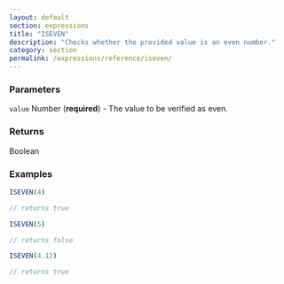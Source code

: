 ```yaml
---
layout: default
section: expressions
title: "ISEVEN"
description: "Checks whether the provided value is an even number."
category: section
permalink: /expressions/reference/iseven/
---
```


### Parameters

`value` Number (__required__) - The value to be verified as even.

### Returns

Boolean

### Examples

```js
ISEVEN(4)

// returns true
```


```js
ISEVEN(5)

// returns false
```


```js
ISEVEN(4.12)

// returns true
```
